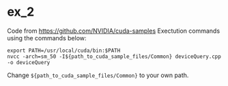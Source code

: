 # ex_2

Code from https://github.com/NVIDIA/cuda-samples
Exectution commands using the commands below:
```
export PATH=/usr/local/cuda/bin:$PATH
nvcc -arch=sm_50 -I${path_to_cuda_sample_files/Common} deviceQuery.cpp -o deviceQuery
```
Change ```${path_to_cuda_sample_files/Common}``` to your own path.